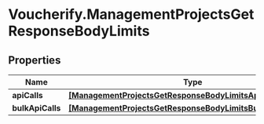 # Voucherify.ManagementProjectsGetResponseBodyLimits

## Properties

Name | Type | Description | Notes
------------ | ------------- | ------------- | -------------
**apiCalls** | [**[ManagementProjectsGetResponseBodyLimitsApiCallsItem]**](ManagementProjectsGetResponseBodyLimitsApiCallsItem.md) |  | [optional] 
**bulkApiCalls** | [**[ManagementProjectsGetResponseBodyLimitsBulkApiCallsItem]**](ManagementProjectsGetResponseBodyLimitsBulkApiCallsItem.md) |  | [optional] 


